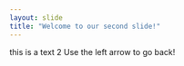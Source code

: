 ```yaml
---
layout: slide
title: "Welcome to our second slide!"
---
```

this is a text 2
Use the left arrow to go back!
